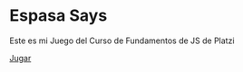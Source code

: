 # Espasa Says
Este es mi Juego del Curso de Fundamentos de JS de Platzi

[Jugar](https://aaronespasa.github.io/espasa-says/)
